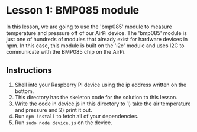 # Lesson 1: BMP085 module

In this lesson, we are going to use the 'bmp085' module to measure temperature and pressure off of our AirPi device. The 'bmp085' module is just one of hundreds of modules that already exist for hardware devices in npm. In this case, this module is built on the 'i2c' module and uses I2C to communicate with the BMP085 chip on the AirPi.

## Instructions

1. Shell into your Raspberry Pi device using the ip address written on the bottom.
2. This directory has the skeleton code for the solution to this lesson.
3. Write the code in device.js in this directory to 1) take the air temperature and pressure and 2) print it out.
4. Run `npm install` to fetch all of your dependencies.
5. Run `sudo node device.js` on the device.
